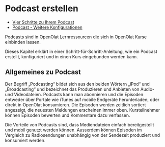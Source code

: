 # Podcast erstellen

  * [Vier Schritte zu Ihrem Podcast](Vier+Schritte+zu+Ihrem+Podcast.html)
  * [Podcast - Weitere Konfigurationen](Podcast+-+Weitere+Konfigurationen.html)

  

Podcasts sind in OpenOlat Lernressourcen die sich in OpenOlat Kurse einbinden
lassen.

Dieses Kapitel erklärt in einer Schritt-für-Schritt-Anleitung, wie ein Podcast
erstellt, konfiguriert und in einen Kurs eingebunden werden kann.

  

## Allgemeines zu Podcast

Der Begriff „Podcasting“ bildet sich aus den beiden Wörtern „iPod“ und
„Broadcasting“ und bezeichnet das Produzieren und Anbieten von Audio- und
Videodateien. Podcasts kann man abonnieren und die Episoden entweder über
Portale wie iTunes auf mobile Endgeräte herunterladen, oder direkt in OpenOlat
konsumieren. Die Episoden werden zeitlich sortiert angezeigt, die neuesten
Meldungen erscheinen immer oben. Kursteilnehmer können Episoden bewerten und
Kommentare dazu verfassen.

Die Vorteile von Podcasts sind, dass Mediendateien einfach bereitgestellt und
mobil genutzt werden können. Ausserdem können Episoden im Vergleich zu
Radiosendungen unabhängig von der Sendezeit produziert und konsumiert werden.

  

